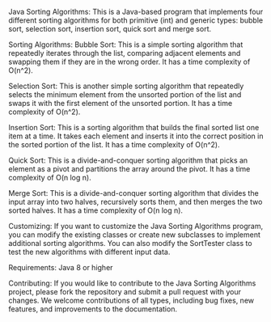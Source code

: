 Java Sorting Algorithms:
This is a Java-based program that implements four different sorting algorithms for both primitive (int) and generic types: bubble sort, selection sort, insertion sort, quick sort and merge sort.

Sorting Algorithms:
Bubble Sort:
This is a simple sorting algorithm that repeatedly iterates through the list, comparing adjacent elements and swapping them if they are in the wrong order. It has a time complexity of O(n^2).

Selection Sort:
This is another simple sorting algorithm that repeatedly selects the minimum element from the unsorted portion of the list and swaps it with the first element of the unsorted portion. It has a time complexity of O(n^2).

Insertion Sort:
This is a sorting algorithm that builds the final sorted list one item at a time. It takes each element and inserts it into the correct position in the sorted portion of the list. It has a time complexity of O(n^2).

Quick Sort:
This is a divide-and-conquer sorting algorithm that picks an element as a pivot and partitions the array around the pivot. It has a time complexity of O(n log n).

Merge Sort:
This is a divide-and-conquer sorting algorithm that divides the input array into two halves, recursively sorts them, and then merges the two sorted halves. It has a time complexity of O(n log n).

Customizing:
If you want to customize the Java Sorting Algorithms program, you can modify the existing classes or create new subclasses to implement additional sorting algorithms. You can also modify the SortTester class to test the new algorithms with different input data.

Requirements:
Java 8 or higher

Contributing:
If you would like to contribute to the Java Sorting Algorithms project, please fork the repository and submit a pull request with your changes. We welcome contributions of all types, including bug fixes, new features, and improvements to the documentation.
